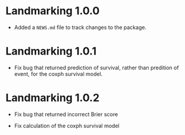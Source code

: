 # Landmarking 1.0.0

* Added a `NEWS.md` file to track changes to the package.

# Landmarking 1.0.1

* Fix bug that returned prediction of survival, rather than predition of event, for the coxph survival model.

# Landmarking 1.0.2

* Fix bug that returned incorrect Brier score

* Fix calculation of the coxph survival model